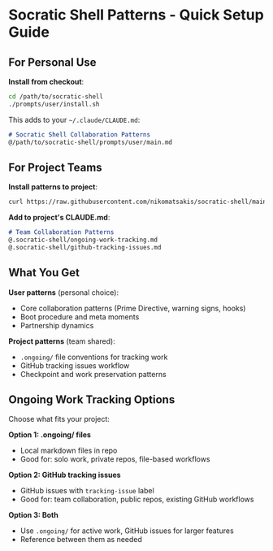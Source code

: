 # Socratic Shell Patterns - Quick Setup Guide

## For Personal Use

**Install from checkout**:
```bash
cd /path/to/socratic-shell
./prompts/user/install.sh
```

This adds to your `~/.claude/CLAUDE.md`:
```markdown
# Socratic Shell Collaboration Patterns
@/path/to/socratic-shell/prompts/user/main.md
```

## For Project Teams

**Install patterns to project**:
```bash
curl https://raw.githubusercontent.com/nikomatsakis/socratic-shell/main/prompts/project/install.sh | bash
```

**Add to project's CLAUDE.md**:
```markdown
# Team Collaboration Patterns
@.socratic-shell/ongoing-work-tracking.md
@.socratic-shell/github-tracking-issues.md
```

## What You Get

**User patterns** (personal choice):
- Core collaboration patterns (Prime Directive, warning signs, hooks)
- Boot procedure and meta moments
- Partnership dynamics

**Project patterns** (team shared):
- `.ongoing/` file conventions for tracking work
- GitHub tracking issues workflow
- Checkpoint and work preservation patterns

## Ongoing Work Tracking Options

Choose what fits your project:

**Option 1: .ongoing/ files**
- Local markdown files in repo
- Good for: solo work, private repos, file-based workflows

**Option 2: GitHub tracking issues**  
- GitHub issues with `tracking-issue` label
- Good for: team collaboration, public repos, existing GitHub workflows

**Option 3: Both**
- Use `.ongoing/` for active work, GitHub issues for larger features
- Reference between them as needed